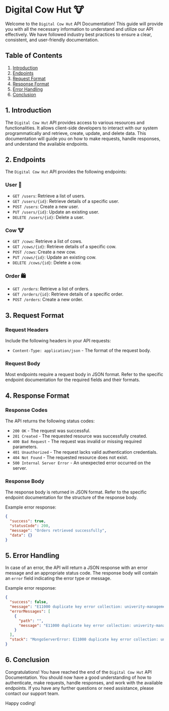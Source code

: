 # Digital Cow Hut 🐮

Welcome to the `Digital Cow Hut` API Documentation! This guide will provide you with all the necessary information to understand and utilize our API effectively. We have followed industry best practices to ensure a clear, consistent, and user-friendly documentation.

## Table of Contents

1. [Introduction](#introduction)
2. [Endpoints](#endpoints)
3. [Request Format](#request-format)
4. [Response Format](#response-format)
5. [Error Handling](#error-handling)
6. [Conclusion](#conclusion)

## 1. Introduction

The `Digital Cow Hut` API provides access to various resources and functionalities. It allows client-side developers to interact with our system programmatically and retrieve, create, update, and delete data. This documentation will guide you on how to make requests, handle responses, and understand the available endpoints.

## 2. Endpoints

The `Digital Cow Hut` API provides the following endpoints:

### User 👤

- `GET /users`: Retrieve a list of users.
- `GET /users/{id}`: Retrieve details of a specific user.
- `POST /users`: Create a new user.
- `PUT /users/{id}`: Update an existing user.
- `DELETE /users/{id}`: Delete a user.

### Cow 🐮

- `GET /cows`: Retrieve a list of cows.
- `GET /cows/{id}`: Retrieve details of a specific cow.
- `POST /cows`: Create a new cow.
- `PUT /cows/{id}`: Update an existing cow.
- `DELETE /cows/{id}`: Delete a cow.

### Order 🛍️

- `GET /orders`: Retrieve a list of orders.
- `GET /orders/{id}`: Retrieve details of a specific order.
- `POST /orders`: Create a new order.

## 3. Request Format

### Request Headers

Include the following headers in your API requests:

- `Content-Type: application/json` - The format of the request body.

### Request Body

Most endpoints require a request body in JSON format. Refer to the specific endpoint documentation for the required fields and their formats.

## 4. Response Format

### Response Codes

The API returns the following status codes:

- `200 OK` - The request was successful.
- `201 Created` - The requested resource was successfully created.
- `400 Bad Request` - The request was invalid or missing required parameters.
- `401 Unauthorized` - The request lacks valid authentication credentials.
- `404 Not Found` - The requested resource does not exist.
- `500 Internal Server Error` - An unexpected error occurred on the server.

### Response Body

The response body is returned in JSON format. Refer to the specific endpoint documentation for the structure of the response body.

Example error response:

```json
{
  "success": true,
  "statusCode": 200,
  "message": "Orders retrieved successfully",
  "data": {}
}
```

## 5. Error Handling

In case of an error, the API will return a JSON response with an error message and an appropriate status code. The response body will contain an `error` field indicating the error type or message.

Example error response:

```json
{
  "success": false,
  "message": "E11000 duplicate key error collection: univerity-management.students index: email_1 dup key: { email: \"user2@gmail.com\" }",
  "errorMessages": [
    {
      "path": "",
      "message": "E11000 duplicate key error collection: univerity-management.students index: email_1 dup key: { email: \"user2@gmail.com\" }"
    }
  ],
  "stack": "MongoServerError: E11000 duplicate key error collection: univerity-management.students index: email_1 dup key: { email: \"user2@gmail.com\" }\n    at H:\\next-level-development\\university-management-auth-service\\node_modules\\mongodb\\src\\operations\\insert.ts:85:25\n    at H:\\next-level-development\\university-management-auth-service\\node_modules\\mongodb\\src\\cmap\\connection_pool.ts:574:11\n    at H:\\next-level-development\\university-writeOrBuffer (node:internal/streams/writable:391:12)"
}
```

## 6. Conclusion

Congratulations! You have reached the end of the `Digital Cow Hut` API Documentation. You should now have a good understanding of how to authenticate, make requests, handle responses, and work with the available endpoints. If you have any further questions or need assistance, please contact our support team.

Happy coding!
